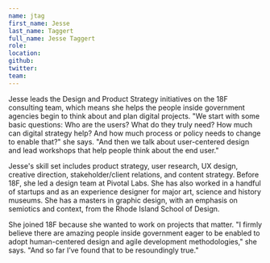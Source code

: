 ```yaml
---
name: jtag
first_name: Jesse
last_name: Taggert
full_name: Jesse Taggert
role:
location:
github:
twitter:
team:
---
```


Jesse leads the Design and Product Strategy initiatives on the 18F consulting team, which means she helps the people inside government agencies begin to think about and plan digital projects. "We start with some basic questions: Who are the users? What do they truly need? How much can digital strategy help? And how much process or policy needs to change to enable that?" she says. "And then we talk about user-centered design and lead workshops that help people think about the end user."

Jesse's skill set includes product strategy, user research, UX design, creative direction, stakeholder/client relations, and content strategy. Before 18F, she led a design team at Pivotal Labs. She has also worked in a handful of startups and as an experience designer for major art, science and history museums. She has a masters in graphic design, with an emphasis on semiotics and context, from the Rhode Island School of Design.

She joined 18F because she wanted to work on projects that matter. "I firmly believe there are amazing people inside government eager to be enabled to adopt human-centered design and agile development methodologies," she says. "And so far I’ve found that to be resoundingly true."
